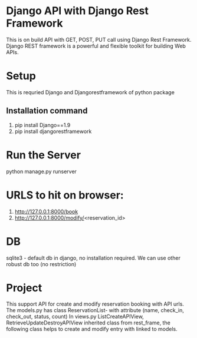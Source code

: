 # Django API with Django Rest Framework

This is on build API with GET, POST, PUT call using Django Rest Framework.
Django REST framework is a powerful and flexible toolkit for building Web APIs.

# Setup

This is requried Django and Djangorestframework of python package

## Installation command

1. pip install Django==1.9
2. pip install djangorestframework


# Run the Server

python manage.py runserver


# URLS to hit on browser:

1. http://127.0.0.1:8000/book
2. http://127.0.0.1:8000/modify/<reservation_id>

# DB

sqlite3 - default db in django, no installation required. We can use other robust db too (no restriction)

# Project

This support API for create and modify reservation booking with API urls.
The models.py has class ReservationList- with attribute (name, check_in, check_out, status, count)
In views.py ListCreateAPIView, RetrieveUpdateDestroyAPIView inherited class from rest_frame, 
the following class helps to create and modify entry with linked to models.
 